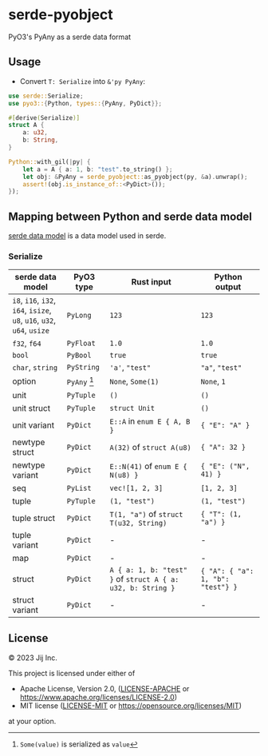 # serde-pyobject

PyO3's PyAny as a serde data format

## Usage

- Convert `T: Serialize` into `&'py PyAny`:

```rust
use serde::Serialize;
use pyo3::{Python, types::{PyAny, PyDict}};

#[derive(Serialize)]
struct A {
    a: u32,
    b: String,
}

Python::with_gil(|py| {
    let a = A { a: 1, b: "test".to_string() };
    let obj: &PyAny = serde_pyobject::as_pyobject(py, &a).unwrap();
    assert!(obj.is_instance_of::<PyDict>());
});
```

## Mapping between Python and serde data model

[serde data model](https://serde.rs/data-model.html) is a data model used in serde.

### Serialize

| serde data model | PyO3 type | Rust input | Python output |
|------------------|-----------|------------|---------------|
| `i8`, `i16`, `i32`, `i64`, `isize`, <br> `u8`, `u16`, `u32`, `u64`, `usize` | `PyLong` | `123` | `123` |
| `f32`, `f64` | `PyFloat` | `1.0` | `1.0` |
| `bool` | `PyBool` | `true` | `true` |
| `char`, `string` | `PyString` | `'a'`, `"test"` | `"a"`, `"test"` |
| option | `PyAny` [^1] | `None`, `Some(1)` | `None`, `1` |
| unit | `PyTuple` | `()` | `()` |
| unit struct | `PyTuple` | `struct Unit` | `()` |
| unit variant | `PyDict` | `E::A` in `enum E { A, B }` | `{ "E": "A" }` |
| newtype struct | `PyDict` | `A(32)` of `struct A(u8)` | `{ "A": 32 }` |
| newtype variant | `PyDict` | `E::N(41)` of `enum E { N(u8) }` | `{ "E": ("N", 41) }` | 
| seq | `PyList` | `vec![1, 2, 3]` | `[1, 2, 3]` |
| tuple | `PyTuple` | `(1, "test")` | `(1, "test")` |
| tuple struct | `PyDict` | `T(1, "a")` of `struct T(u32, String)` | `{ "T": (1, "a") }` |
| tuple variant | `PyDict` | - | - |
| map | `PyDict` | - | - |
| struct | `PyDict` | `A { a: 1, b: "test" }` of `struct A { a: u32, b: String }` | `{ "A": { "a": 1, "b": "test"} }` |
| struct variant | `PyDict` | - | - |

[^1]: `Some(value)` is serialized as `value`

## License

© 2023 Jij Inc.

This project is licensed under either of

- Apache License, Version 2.0, ([LICENSE-APACHE](LICENSE-APACHE) or <https://www.apache.org/licenses/LICENSE-2.0>)
- MIT license ([LICENSE-MIT](LICENSE-MIT) or <https://opensource.org/licenses/MIT>)

at your option.
